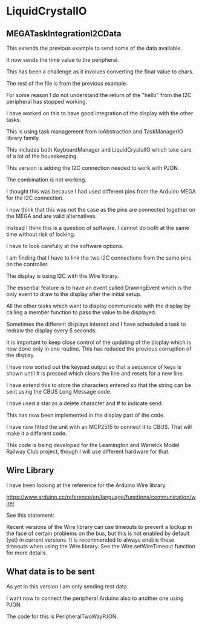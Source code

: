 # LiquidCrystalIO
 
## MEGATaskIntegrationI2CData

This extends the previous example to send some of the data available.
 
It now sends the time value to the peripheral.
 
This has been a challenge as it involves converting the float value to chars.

The rest of the file is from the previous example.

For some reason I do not understand the return of the "hello" from the I2C peripheral has stopped working.

I have worked on this to have good integration of the display with the other tasks.

This is using task management from IoAbstraction and TaskManagerIO library family.

This includes both KeyboardManager and LiquidCrystalIO which take care of a lot of the housekeeping.

This version is adding the I2C connection needed to work with PJON.

The combination is not working.

I thought this was because I had used different pins from the Arduino MEGA for the I2C connection.

I now think that this was not the case as the pins are connected together on the MEGA and are valid alternatives.

Instead I think this is a question of software. I cannot do both at the same time without risk of locking.

I have to look carefully at the software options.

I am finding that I have to link the two I2C connections from the same pins on the controller.

The display is using I2C with the Wire library.

The essential feature is to have an event called DrawingEvent which is the only event to draw to the display after the initial setup.

All the other tasks which want to display communicate with the display by calling a member function to pass the value to be displayed.

Sometimes the different displays interact and I have scheduled a task to redraw the display every 5 seconds.

It is important to keep close control of the updating of the display which is now done only in one routine. This has reduced the previous corruption of the display.

I have now sorted out the keypad output so that a sequence of keys is shown until # is pressed which clears the line and resets for a new line.

I have extend this to store the characters entered so that the string can be sent using the CBUS Long Message code.

I have used a star as a delete character and # to indicate send.

This has now been implemented in the display part of the code.

I have now fitted the unit with an MCP2515 to connect it to CBUS. That will make it a different code.

This code is being developed for the Leamington and Warwick Model Railway Club project, though I will use different hardware for that.

## Wire Library

I have been looking at the reference for the Arduino Wire library.

https://www.arduino.cc/reference/en/language/functions/communication/wire/

See this statement:

Recent versions of the Wire library can use timeouts to prevent a lockup in the face of certain problems on the bus, but this is not enabled by default (yet) in current versions. It is recommended to always enable these timeouts when using the Wire library. See the Wire.setWireTimeout function for more details.

## What data is to be sent

As yet in this version I am only sending test data.

I want now to connect the peripheral Arduino also to another one using PJON.

The code for this is PeripheralTwoWayPJON.

